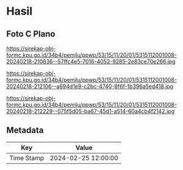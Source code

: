 # Hasil

## Foto C Plano

https://sirekap-obj-formc.kpu.go.id/34b4/pemilu/ppwp/53/15/11/20/01/5315112001008-20240218-210836--57ffc4e5-7016-4052-9285-2e83ce70e266.jpg

https://sirekap-obj-formc.kpu.go.id/34b4/pemilu/ppwp/53/15/11/20/01/5315112001008-20240218-212106--a694d1e9-c2bc-4740-8f6f-1b396a5ed418.jpg

https://sirekap-obj-formc.kpu.go.id/34b4/pemilu/ppwp/53/15/11/20/01/5315112001008-20240218-212229--075f5d05-ba67-45d1-a514-60a4cb4f2142.jpg


## Metadata

| Key        | Value               |
| ---------- | ------------------- |
| Time Stamp | 2024-02-25 12:00:00 |



